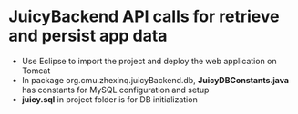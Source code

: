 # JuicyBackend API calls for retrieve and persist app data

* Use Eclipse to import the project and deploy the web application on Tomcat
* In package org.cmu.zhexinq.juicyBackend.db, **JuicyDBConstants.java** has constants for MySQL configuration and setup
* **juicy.sql** in project folder is for DB initialization


